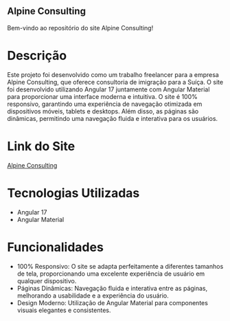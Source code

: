 ## Alpine Consulting
Bem-vindo ao repositório do site Alpine Consulting!

# Descrição
Este projeto foi desenvolvido como um trabalho freelancer para a empresa Alpine Consulting, que oferece consultoria de imigração para a Suíça. O site foi desenvolvido utilizando Angular 17 juntamente com Angular Material para proporcionar uma interface moderna e intuitiva. O site é 100% responsivo, garantindo uma experiência de navegação otimizada em dispositivos móveis, tablets e desktops. Além disso, as páginas são dinâmicas, permitindo uma navegação fluida e interativa para os usuários.

# Link do Site
[Alpine Consulting](https://www.alpineconsulting.com.br)
# Tecnologias Utilizadas
- Angular 17
- Angular Material
# Funcionalidades
- 100% Responsivo: O site se adapta perfeitamente a diferentes tamanhos de tela, proporcionando uma excelente experiência de usuário em qualquer dispositivo.
- Páginas Dinâmicas: Navegação fluida e interativa entre as páginas, melhorando a usabilidade e a experiência do usuário.
- Design Moderno: Utilização de Angular Material para componentes visuais elegantes e consistentes.
